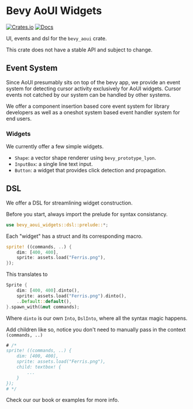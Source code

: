 # Bevy AoUI Widgets

[![Crates.io](https://img.shields.io/crates/v/bevy_aoui_widgets.svg)](https://crates.io/crates/bevy_aoui_widgets)
[![Docs](https://docs.rs/bevy_aoui_widgets/badge.svg)](https://docs.rs/bevy_aoui_widgets/latest/bevy_aoui_widgets/)

UI, events and dsl for the `bevy_aoui` crate.

This crate does not have a stable API and subject to change.

## Event System

Since AoUI presumably sits on top of the bevy app, we provide an event system
for detecting cursor activity exclusively for AoUI widgets. Cursor events not
catched by our system can be handled by other systems.

We offer a component insertion based core event system for library developers
as well as a oneshot system based event handler system for end users.

### Widgets

We currently offer a few simple widgets.

* `Shape`: a vector shape renderer using `bevy_prototype_lyon`.
* `InputBox`: a single line text input.
* `Button`: a widget that provides click detection and propagation.

## DSL

We offer a DSL for streamlining widget construction.

Before you start, always import the prelude for syntax consistancy.

```rust
use bevy_aoui_widgets::dsl::prelude::*;
```

Each "widget" has a struct and its corresponding macro.

```rust
sprite! ((commands, ..) {
    dim: [400, 400],
    sprite: assets.load("Ferris.png"),
});
```

This translates to

```rust
Sprite {
    dim: [400, 400].dinto(),
    sprite: assets.load("Ferris.png").dinto(),
    ..Default::default(),
}.spawn_with(&mut commands);
```

Where `dinto` is our own `Into`, `DslInto`,
where all the syntax magic happens.

Add children like so, notice you don't need to manually pass in
the context `(commands, ..)`

```rust
# /*
sprite! ((commands, ..) {
    dim: [400, 400],
    sprite: assets.load("Ferris.png"),
    child: textbox! {
        ...
    }
});
# */
```

Check our our book or examples for more info.

